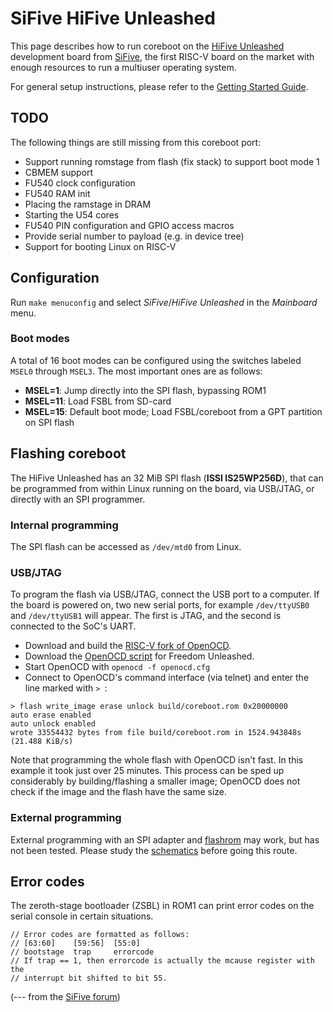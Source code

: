 # SiFive HiFive Unleashed

This page describes how to run coreboot on the [HiFive Unleashed] development
board from [SiFive], the first RISC-V board on the market with enough resources
to run a multiuser operating system.

For general setup instructions, please refer to the [Getting Started Guide].


## TODO

The following things are still missing from this coreboot port:

- Support running romstage from flash (fix stack) to support boot mode 1
- CBMEM support
- FU540 clock configuration
- FU540 RAM init
- Placing the ramstage in DRAM
- Starting the U54 cores
- FU540 PIN configuration and GPIO access macros
- Provide serial number to payload (e.g. in device tree)
- Support for booting Linux on RISC-V


## Configuration

Run `make menuconfig` and select _SiFive_/_HiFive Unleashed_ in the _Mainboard_
menu.


### Boot modes

A total of 16 boot modes can be configured using the switches labeled `MSEL0`
through `MSEL3`. The most important ones are as follows:

- **MSEL=1**: Jump directly into the SPI flash, bypassing ROM1
- **MSEL=11**: Load FSBL from SD-card
- **MSEL=15**: Default boot mode; Load FSBL/coreboot from a GPT partition on
  SPI flash


## Flashing coreboot

The HiFive Unleashed has an 32 MiB SPI flash (**ISSI IS25WP256D**), that can be
programmed from within Linux running on the board, via USB/JTAG, or directly
with an SPI programmer.

### Internal programming

The SPI flash can be accessed as `/dev/mtd0` from Linux.

### USB/JTAG

To program the flash via USB/JTAG, connect the USB port to a computer. If the
board is powered on, two new serial ports, for example `/dev/ttyUSB0` and
`/dev/ttyUSB1` will appear. The first is JTAG, and the second is connected to
the SoC's UART.

- Download and build the [RISC-V fork of OpenOCD].
- Download the [OpenOCD script] for Freedom Unleashed.
- Start OpenOCD with `openocd -f openocd.cfg`
- Connect to OpenOCD's command interface (via telnet) and enter the line
  marked with `> `:
```
> flash write_image erase unlock build/coreboot.rom 0x20000000
auto erase enabled
auto unlock enabled
wrote 33554432 bytes from file build/coreboot.rom in 1524.943848s (21.488 KiB/s)
```
  Note that programming the whole flash with OpenOCD isn't fast. In this
  example it took just over 25 minutes. This process can be sped up
  considerably by building/flashing a smaller image; OpenOCD does not check if
  the image and the flash have the same size.


### External programming

External programming with an SPI adapter and [flashrom] may work, but has not
been tested. Please study the [schematics] before going this route.


## Error codes

The zeroth-stage bootloader (ZSBL) in ROM1 can print error codes on the serial
console in certain situations.

```
// Error codes are formatted as follows:
// [63:60]    [59:56]  [55:0]
// bootstage  trap     errorcode
// If trap == 1, then errorcode is actually the mcause register with the
// interrupt bit shifted to bit 55.
```
(--- from the [SiFive forum](https://forums.sifive.com/t/loading-fsbl-from-sd/1156/4))


[HiFive Unleashed]: https://www.crowdsupply.com/sifive/hifive-unleashed
[SiFive]: https://www.sifive.com/
[Getting Started Guide]: https://sifive.cdn.prismic.io/sifive%2Ffa3a584a-a02f-4fda-b758-a2def05f49f9_hifive-unleashed-getting-started-guide-v1p1.pdf
[RISC-V fork of OpenOCD]: https://github.com/riscv/riscv-openocd
[OpenOCD script]: https://github.com/sifive/freedom-u-sdk/blob/057a47f657fa33e2c60df7f183884a68e90381cc/bsp/env/freedom-u500-unleashed/openocd.cfg
[flashrom]: https://flashrom.org/Flashrom
[schematics]: https://sifive.cdn.prismic.io/sifive%2Ff7173056-bf37-4407-87cb-d5ab76abf61a_hifive-unleashed-a00-schematics.pdf
